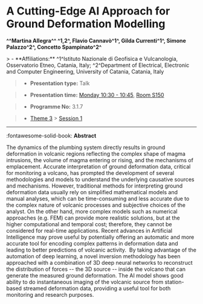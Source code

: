 # A Cutting-Edge AI Approach for Ground Deformation Modelling

**^^Martina Allegra^^ ^1,2^, Flavio Cannavò^1^, Gilda Currenti^1^, Simone Palazzo^2^, Concetto Spampinato^2^**

<!-- more -->> - **Affiliations:** ^1^Istituto Nazionale di Geofisica e Vulcanologia, Osservatorio Etneo, Catania, Italy; ^2^Department of Electrical, Electronic and Computer Engineering, University of Catania, Catania, Italy

> - **Presentation type:** Talk

> - **Presentation time:** [Monday 10:30 - 10:45](../sessions_comparison.md#__tabbed_1_1), [Room S150](../maps_venue.md#__tabbed_1_2)

> - **Programme No:** 3.1.7

> - [Theme 3](../theme3.md) > [Session 1](../sessions/session-3-1.md)

--- 

:fontawesome-solid-book: **Abstract**

The dynamics of the plumbing system directly results in ground deformation in volcanic regions reflecting the complex shape of magma intrusions, the volume of magma entering or rising, and the mechanisms of emplacement.
Accurate interpretation of ground deformation data, critical for monitoring a volcano, has prompted the development of several methodologies and models to understand the underlying causative sources and mechanisms. However, traditional methods for interpreting ground deformation data usually rely on simplified mathematical models and manual analyses, which can be time-consuming and less accurate due to the complex nature of volcanic processes and subjective choices of the analyst. On the other hand, more complex models such as numerical approaches (e.g. FEM) can provide more realistic solutions, but at the higher computational and temporal cost; therefore, they cannot be considered for real-time applications. Recent advances in Artificial Intelligence may prove useful by potentially offering an automatic and more accurate tool for encoding complex patterns in deformation data and leading to better predictions of volcanic activity. 
By taking advantage of the automation of deep learning, a novel inversion methodology has been approached with a combination of 3D deep neural networks to reconstruct the distribution of forces -- the 3D source -- inside the volcano that can generate the measured ground deformation. The AI model shows good ability to do instantaneous imaging of the volcanic source from station-based streamed deformation data, providing a useful tool for both monitoring and research purposes.


